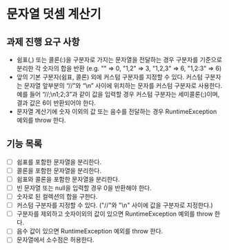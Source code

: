 # 문자열 덧셈 계산기
## 과제 진행 요구 사항
* 쉼표(,) 또는 콜론(:)을 구분자로 가지는 문자열을 전달하는 경우 구분자를 기준으로 분리한 각 숫자의 합을 반환 (e.g. "" => 0, "1,2" => 3, "1,2,3" => 6, "1,2:3" => 6)
* 앞의 기본 구분자(쉼표, 콜론) 외에 커스텀 구분자를 지정할 수 있다. 커스텀 구분자는 문자열 앞부분의 “//”와 “\n” 사이에 위치하는 문자를 커스텀 구분자로 사용한다. 예를 들어 “//;\n1;2;3”과 같이 값을 입력할 경우 커스텀 구분자는 세미콜론(;)이며, 결과 값은 6이 반환되어야 한다.
* 문자열 계산기에 숫자 이외의 값 또는 음수를 전달하는 경우 RuntimeException 예외를 throw 한다.

## 기능 목록
- [ ] 쉼표를 포함한 문자열을 분리한다.
- [ ] 콜론을 포함한 문자열을 분리한다.
- [ ] 쉼표와 콜론을 포함한 문자열을 분리한다.
- [ ] 빈 문자열 또는 null을 입력할 경우 0을 반환해야 한다.
- [ ] 숫자로 된 컬렉션의 합을 구한다.
- [ ] 커스텀 구분자를 지정할 수 있다. ("//"와 "\n" 사이에 값을 구분자로 지정한다.)
- [ ] 구분자를 제외하고 숫자이외의 값이 있으면 RuntimeException 예외를 throw 한다.
- [ ] 음수 값이 있으면 RuntimeException 예외를 throw 한다.
- [ ] 문자열에서 소수점은 허용한다.